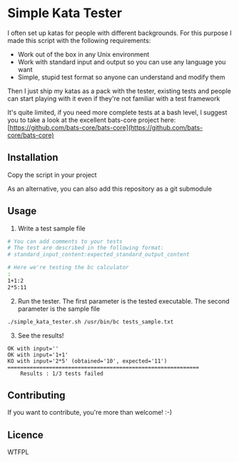 # Simple Kata Tester

I often set up katas for people with different backgrounds. For this purpose I made this script with the following requirements:

- Work out of the box in any Unix environment
- Work with standard input and output so you can use any language you want
- Simple, stupid test format so anyone can understand and modify them

Then I just ship my katas as a pack with the tester, existing tests and people can start playing with it even if they're not familiar with a test framework

It's quite limited, if you need more complete tests at a bash level, I suggest you to take a look at the excellent bats-core project here: [https://github.com/bats-core/bats-core](https://github.com/bats-core/bats-core)

## Installation

Copy the script in your project

As an alternative, you can also add this repository as a git submodule

## Usage

1. Write a test sample file

```bash
# You can add comments to your tests
# The test are described in the following format:
# standard_input_content:expected_standard_output_content

# Here we're testing the bc calculator
:
1+1:2
2*5:11
```

2. Run the tester. The first parameter is the tested executable. The second parameter is the sample file

```bash
./simple_kata_tester.sh /usr/bin/bc tests_sample.txt
```

3. See the results!

```
OK with input='' 
OK with input='1+1' 
KO with input='2*5' (obtained='10', expected='11')
============================================================
    Results : 1/3 tests failed
```

## Contributing

If you want to contribute, you're more than welcome! :-)

## Licence

WTFPL

